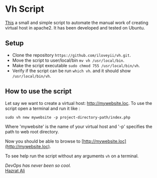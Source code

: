 Vh Script
=======
[This](http://softhem.se/tools/vh) a small and simple script to automate the manual work of creating virtual host in apache2. It has been developed and tested on Ubuntu.

## Setup 

  * Clone the repository `https://github.com/iloveyii/vh.git`.
  * Move the script to user/local/bin  `mv vh /usr/local/bin`.
  * Make the script executable `sudo chmod 755 /usr/local/bin/vh`.
  * Verify if the script can be run `which vh`. and it should show `/usr/local/bin/vh`.

## How to use the script

Let say we want to create a virtual host: http://mywebsite.loc. To use the script open a terminal and run it like :
```
sudo vh new mywebsite -p project-directory-path/index.php
```
Where 'mywebsite' is the name of your virtual host and '-p' specifies the path to web root directory.

Now you should be able to browse to [http://mywebsite.loc](http://mywebsite.loc).

To see help run the script without any arguments `vh` on a terminal.
   
<i>DevOps has never been so cool.</i>  
[Hazrat Ali](http://blog.softhem.se/) 
